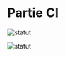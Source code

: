 # Partie CI

![statut](https://github.com/magloiredaniel/cicd-projet1-github-action/actions/workflows/main.yml/badge.svg)

![statut](https://github.com/magloiredaniel/cicd-projet1-github-action/actions/workflows/main.yml/badge.svg?event=push&branch=master)
